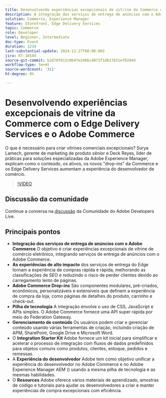 ```yaml
---
title: Desenvolvendo experiências excepcionais de vitrine da Commerce com o Edge Delivery Services e o Adobe Commerce
description: A integração dos serviços de entrega de anúncios com o Adobe Commerce aprimora as vitrines de comércio eletrônico, aproveitando experiências de alto impacto, entrega rápida, entregas personalizáveis de Adobe Commerce e uma pilha unificada de tecnologia para SEO aprimorado, carregamentos de página mais rápidos e experiências ininterruptas do desenvolvedor.
solution: Commerce, Experience Manager
feature: Storefront, Edge Delivery Services
topic: Commerce
role: Developer
level: Beginner, Intermediate
doc-type: Event
duration: 1234
last-substantial-update: 2024-11-27T00:00:00Z
jira: KT-16544
source-git-commit: b2d78f813c0b47e240bc4872f1d627651ef8284d
workflow-type: tm+mt
source-wordcount: '311'
ht-degree: 0%

---
```



# Desenvolvendo experiências excepcionais de vitrine da Commerce com o Edge Delivery Services e o Adobe Commerce

O que é necessário para criar vitrines comerciais excepcionais? Surya Lamech, gerente de marketing de produto sênior e Deck Reyes, líder de práticas para soluções especializadas da Adobe Experience Manager, explicam como o conteúdo, os ativos, os novos &quot;drop-ins&quot; da Commerce e os Edge Delivery Services aumentam a experiência do desenvolvedor de comércio.

>[!VIDEO](https://video.tv.adobe.com/v/3439471/?learn=on&enablevpops)

## Discussão da comunidade

Continue a conversa na [discussão](https://adobe.ly/3Ccxkja) da Comunidade do Adobe Developers Live.

## Principais pontos

* **Integração dos serviços de entrega de anúncios com o Adobe Commerce** O objetivo é criar experiências excepcionais de vitrine de comércio eletrônico, integrando serviços de entrega de anúncios com o Adobe Commerce.
* **As experiências de alto impacto** dos serviços de entrega do Edge tornam a experiência de compras rápida e rápida, melhorando as classificações de SEO e reduzindo o risco de perder clientes devido ao carregamento lento de páginas.
* **Adobe Commerce Drop-ins** São componentes modulares, pré-criados, econômicos, personalizáveis e extensíveis que definem a experiência de compra da loja, como páginas de detalhes do produto, carrinho e check-out.
* **Pilha de tecnologia** A integração envolve o uso de CSS, JavaScript e APIs simples. O Adobe Commerce fornece uma API super rápida por meio do Federation Gateway.
* **Gerenciamento de conteúdo** Os usuários podem criar e gerenciar conteúdo usando várias ferramentas de criação, incluindo criação de APM, SharePoint, Google Drive e Microsoft Word.
* O **Integration Starter Kit** Adobe fornece um kit inicial para simplificar e acelerar o processo de integração com fluxos de dados predefinidos para objetos comuns como produtos, clientes, estoque, pedidos e remessas.
* A **Experiência do desenvolvedor** Adobe tem como objetivo unificar a experiência do desenvolvedor no Adobe Commerce e no Adobe Experience Manager AEM () usando a mesma pilha de tecnologia e as mesmas habilidades.
* O **Resources** Adobe oferece vários materiais de aprendizado, amostras de código e tutoriais para ajudar os desenvolvedores a criar e manter experiências de compra excepcionais com eficiência.

